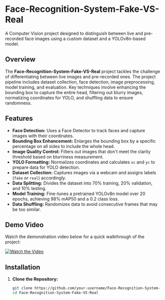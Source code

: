 # Face-Recognition-System-Fake-VS-Real

A Computer Vision project designed to distinguish between live and pre-recorded face images using a custom dataset and a YOLOv8n-based model.

## Overview

The **Face-Recognition-System-Fake-VS-Real** project tackles the challenge of differentiating between live images and pre-recorded ones. The project pipeline includes dataset collection, face detection, image preprocessing, model training, and evaluation. Key techniques involve enhancing the bounding box to capture the entire head, filtering out blurry images, normalizing coordinates for YOLO, and shuffling data to ensure randomness.

## Features

- **Face Detection:** Uses a Face Detector to track faces and capture images with their coordinates.
- **Bounding Box Enhancement:** Enlarges the bounding box by a specific percentage on all sides to include the whole head.
- **Image Quality Control:** Filters out images that don't meet the clarity threshold based on blurriness measurement.
- **YOLO Formatting:** Normalizes coordinates and calculates `xc` and `yc` to prepare data for YOLO detection.
- **Dataset Collection:** Captures images via a webcam and assigns labels (`fake` or `real`) accordingly.
- **Data Splitting:** Divides the dataset into 70% training, 20% validation, and 10% testing.
- **Model Training:** Fine-tunes a pretrained YOLOv8n model over 20 epochs, achieving 98% mAP50 and a 0.2 class loss.
- **Data Shuffling:** Randomizes data to avoid consecutive frames that may be too similar.

## Demo Video

Watch the demonstration video below for a quick walkthrough of the project:

[![Watch the Video](link-to-thumbnail-image)]([link-to-video](https://drive.google.com/file/d/1DzK-9MhFafk4srEm-7WIandsxiK2zMTJ/view?usp=sharing))

## Installation

1. **Clone the Repository:**
   ```bash
   git clone https://github.com/your-username/Face-Recognition-System-Fake-VS-Real.git
   cd Face-Recognition-System-Fake-VS-Real
